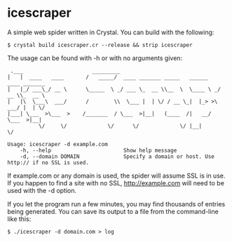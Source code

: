 # icescraper
A simple web spider written in Crystal. You can build with the following:

```$ crystal build icescraper.cr --release && strip icescraper```

The usage can be found with -h or with no arguments given:

```$ ./icescraper                                             
 .___                      _________                                               
|   |  ____   ____       /   _____/  ____ _______ _____   ______    ____ _______  
|   |_/ ___\_/ __ \      \_____  \ _/ ___ \_  __ \\__  \  \____ \ _/ __ \\_  __ \ 
|   |\  \___\  ___/      /        \\  \___ |  | \/ / __ \_|  |_> >\  ___/ |  | \/ 
|___| \___  >\___  >    /_______  / \___  >|__|   (____  /|   __/  \___  >|__|    
          \/     \/             \/      \/             \/ |__|         \/

Usage: icescraper -d example.com
    -h, --help                       Show help message
    -d, --domain DOMAIN              Specify a domain or host. Use http:// if no SSL is used.
```

If example.com or any domain is used, the spider will assume SSL is in use. If you happen to find a site with no SSL, http://example.com will need to be used with the -d option. 

If you let the program run a few minutes, you may find thousands of entries being generated. You can save its output to a file from the command-line like this:

```$ ./icescraper -d domain.com > log```
